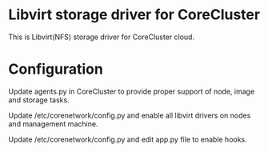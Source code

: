 # Libvirt storage driver for CoreCluster
This is Libvirt(NFS) storage driver for CoreCluster cloud.

# Configuration
Update agents.py in CoreCluster to provide proper support of node, image and
storage tasks.

Update /etc/corenetwork/config.py and enable all libvirt drivers on nodes and management machine.

Update /etc/corenetwork/config.py and edit app.py file to enable hooks.
